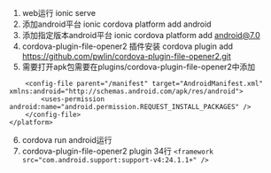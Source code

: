 1. web运行 ionic serve
2. 添加android平台 ionic cordova platform add android 
3. 添加指定版本android平台 ionic cordova platform add android@7.0
4. cordova-plugin-file-opener2 插件安装 cordova plugin add https://github.com/pwlin/cordova-plugin-file-opener2.git
5. 需要打开apk包需要在plugins/cordova-plugin-file-opener2中添加
```<platform name="android">
    <config-file parent="/manifest" target="AndroidManifest.xml" xmlns:android="http://schemas.android.com/apk/res/android">
        <uses-permission android:name="android.permission.REQUEST_INSTALL_PACKAGES" />
    </config-file>
</platform>
```
6. cordova run android运行
7. cordova-plugin-file-opener2 plugin 34行 
`<framework src="com.android.support:support-v4:24.1.1+" />`